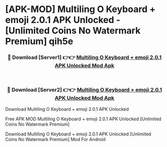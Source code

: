 # [APK-MOD] Multiling O Keyboard + emoji 2.0.1 APK Unlocked - [Unlimited Coins No Watermark Premium] qih5e



<div align="center">
<h3>🔴 Download [Server1] 👉👉 <a href="https://momento.my/?title=Multiling_O_Keyboard_+_emoji_2.0.1_APK_Unlocked">Multiling O Keyboard + emoji 2.0.1 APK Unlocked Mod Apk</a></h3><br>

<h3>🔴 Download [Server2] 👉👉 <a href="https://momento.my/?title=Multiling_O_Keyboard_+_emoji_2.0.1_APK_Unlocked">Multiling O Keyboard + emoji 2.0.1 APK Unlocked Mod Apk</a></h3>
</div>



Download Multiling O Keyboard + emoji 2.0.1 APK Unlocked 

Free APK MOD Multiling O Keyboard + emoji 2.0.1 APK Unlocked [Unlimited Coins No Watermark Premium]

Download Multiling O Keyboard + emoji 2.0.1 APK Unlocked [Unlimited Coins No Watermark Premium] Mod For Android

